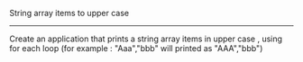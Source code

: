 String array items to upper case
<hr/>
Create an application that prints a string array items in upper case ,
using for each loop
(for example : "Aaa","bbb" will printed as "AAA","bbb")